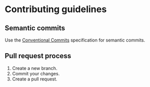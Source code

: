 # Contributing guidelines

## Semantic commits

Use the [Conventional Commits](https://www.conventionalcommits.org) specification for semantic commits.

## Pull request process

1. Create a new branch.
1. Commit your changes.
1. Create a pull request.
